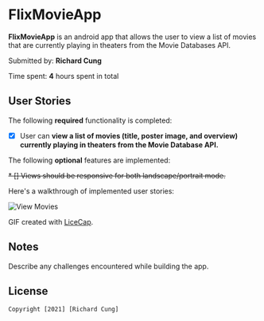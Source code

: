 # FlixMovieApp

**FlixMovieApp** is an android app that allows the user to view a list of movies that are currently playing in theaters from the Movie Databases API.

Submitted by: **Richard Cung**

Time spent: **4** hours spent in total

## User Stories

The following **required** functionality is completed:

* [x] User can **view a list of movies (title, poster image, and overview) currently playing in theaters from the Movie Database API.**

The following **optional** features are implemented:

~~* [] Views should be responsive for both landscape/portrait mode.~~

Here's a walkthrough of implemented user stories:

<img src='https://github.com/rcung000/FlixMovieAppRepo/blob/main/FlixMovieApp_ViewMovies.gif' title='View Movies' width=''/>

GIF created with [LiceCap](http://www.cockos.com/licecap/).

## Notes

Describe any challenges encountered while building the app.

## License

    Copyright [2021] [Richard Cung]
